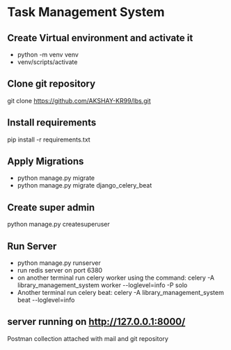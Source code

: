 # Task Management System

## Create Virtual environment and activate it
- python -m venv venv
- venv/scripts/activate

## Clone git repository
git clone https://github.com/AKSHAY-KR99/lbs.git 

## Install requirements
pip install -r requirements.txt

## Apply Migrations
- python manage.py migrate
- python manage.py migrate django_celery_beat

## Create super admin
python manage.py createsuperuser

## Run Server
- python manage.py runserver
- run redis server on port 6380
- on another terminal run celery worker using the command: celery -A library_management_system worker --loglevel=info -P solo
- Another terminal run celery beat: celery -A library_management_system beat --loglevel=info

## server running on http://127.0.0.1:8000/

Postman collection attached with mail and git repository